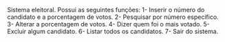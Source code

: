 Sistema eleitoral.
Possui as seguintes funções:
1- Inserir o número do candidato e a porcentagem de votos.
2- Pesquisar por número específico.
3- Alterar a porcentagem de votos.
4- Dizer quem foi o mais votado.
5- Excluir algum candidato.
6- Listar todos os candidatos.
7- Sair do sistema. 
